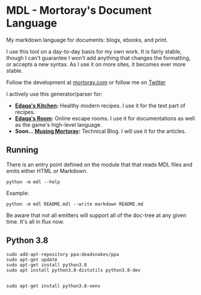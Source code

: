 # MDL - Mortoray's Document Language

My markdown language for documents: blogs, ebooks, and print.

I use this tool on a day-to-day basis for my own work. It is fairly stable, though I can't guarantee I won't add anything that changes the formatting, or accepts a new syntax. As I use it on more sites, it becomes ever more stable.

Follow the development at [mortoray.com](https://mortoray.com/) or follow me on [Twitter](https://twitter.com/edaqa)

I actively use this generator/parser for:

- **[Edaqa's Kitchen](https://edaqaskitchen.com):** Healthy modern recipes. I use it for the text part of recipes.
- **[Edaqa's Room](https://edaqasroom.com):** Online escape rooms. I use it for documentations as well as the game's high-level language.
- **Soon… [Musing Mortoray](https://mortoray.com):** Technical Blog. I will use it for the articles.

## Running

There is an entry point defined on the module that that reads MDL files and emits either HTML or Markdown.

```
python -m mdl --help
```

Example:

```
python -m mdl README.mdl --write markdown README.md
```

Be aware that not all emitters will support all of the doc-tree at any given time. It's all in flux now.

## Python 3.8

```
sudo add-apt-repository ppa:deadsnakes/ppa
sudo apt-get update
sudo apt-get install python3.8
sudo apt install python3.8-distutils python3.8-dev


sudo apt-get install python3.8-venv
```

